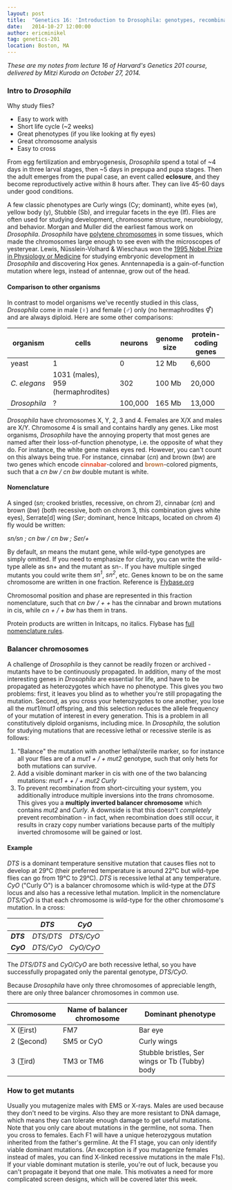 ```yaml
---
layout: post
title:  "Genetics 16: 'Introduction to Drosophila: genotypes, recombination and balancer chromosomes'"
date:   2014-10-27 12:00:00
author: ericminikel
tag: genetics-201
location: Boston, MA
---
```


*These are my notes from lecture 16 of Harvard's Genetics 201 course, delivered by Mitzi Kuroda on October 27, 2014.*

### Intro to *Drosophila*

Why study flies?

+ Easy to work with
+ Short life cycle (~2 weeks)
+ Great phenotypes (if you like looking at fly eyes)
+ Great chromosome analysis
+ Easy to cross

From egg fertilization and embryogenesis, *Drosophila* spend a total of ~4 days in three larval stages, then ~5 days in prepupa and pupa stages. Then the adult emerges from the pupal case, an event called **eclosure**, and they become reproductively active within 8 hours after. They can live 45-60 days under good conditions.

A few classic phenotypes are Curly wings (Cy; dominant), white eyes (w), yellow body (y), Stubble (Sb), and irregular facets in the eye (If). Flies are often used for studying development, chromosome structure, neurobiology, and behavior. Morgan and Muller did the earliest famous work on *Drosophila*. *Drosophila* have [polytene chromosomes](http://en.wikipedia.org/wiki/Polytene_chromosome) in some tissues, which made the chromosomes large enough to see even with the microscopes of yesteryear. Lewis, N&uuml;sslein-Volhard & Wieschaus won the [1995 Nobel Prize in Physiology or Medicine](http://www.nobelprize.org/nobel_prizes/medicine/laureates/1995/) for studying embryonic development in *Drosophila* and discovering Hox genes. Anntennapedia is a gain-of-function mutation where legs, instead of antennae, grow out of the head.

#### Comparison to other organisms

In contrast to model organisms we've recently studied in this class, *Drosophila* come in male (&#x2640;) and female (&#x2642;) only (no hermaphrodites &#x26A5;) and are always diploid. Here are some other comparisons:

| organism | cells | neurons | genome size | protein-coding genes |
| -------- | ----- | ------- | ----------- | -------------------- |
| yeast | 1 | 0 | 12 Mb | 6,600 |
| *C. elegans* | 1031 (males), 959 (hermaphrodites) | 302 | 100 Mb | 20,000 |
| *Drosophila* | ? | 100,000 | 165 Mb | 13,000 |

*Drosophila* have chromosomes X, Y, 2, 3 and 4. Females are X/X and males are X/Y. Chromosome 4 is small and contains hardly any genes. Like most organisms, *Drosophila* have the annoying property that most genes are named after their loss-of-function phenotype, i.e. the opposite of what they do. For instance, the white gene makes eyes red. However, you can't count on this always being true. For instance, cinnabar (*cn*) and brown (*bw*) are two genes which encode <span style='color: #E44D2E; font-weight: bold;'>cinnabar</span>-colored and <span style='color: #BC7642; font-weight: bold;'>brown</span>-colored pigments, such that a *cn bw / cn bw* double mutant is white.

#### Nomenclature

A singed (*sn*; crooked bristles, recessive, on chrom 2), cinnabar (*cn*) and brown (*bw*) (both recessive, both on chrom 3, this combination gives white eyes), Serrate\[d\] wing (*Ser*; dominant, hence Initcaps, located on chrom 4) fly would be written:

*sn/sn ; cn bw / cn bw ; Ser/+*

By default, *sn* means the mutant gene, while wild-type genotypes are simply omitted. If you need to emphasize for clarity, you can write the wild-type allele as sn+ and the mutant as sn-. If you have multiple singed mutants you could write them <i>sn<sup>1</sup></i>, <i>sn<sup>2</sup></i>, etc. Genes known to be on the same chromosome are written in one fraction. Reference is [Flybase.org](http://flybase.org)

Chromosomal position and phase are represented in this fraction nomenclature, such that *cn bw / + +* has the cinnabar and brown mutations in cis, while *cn + / + bw* has them in trans.

Protein products are written in Initcaps, no italics. Flybase has [full nomenclature rules](http://flybase.org/static_pages/docs/nomenclature/nomenclature3.html).

### Balancer chromosomes

A challenge of *Drosophila* is they cannot be readily frozen or archived - mutants have to be continuously propagated. In addition, many of the most interesting genes in *Drosophila* are essential for life, and have to be propagated as heterozygotes which have no phenotype. This gives you two problems: first, it leaves you blind as to whether you're still propagating the mutation. Second, as you cross your heterozygotes to one another, you lose all the *mut1/mut1* offspring, and this selection reduces the allele frequency of your mutation of interest in every generation. This is a problem in all constitutively diploid organisms, including mice. In *Drosophila*, the solution for studying mutations that are recessive lethal or recessive sterile is as follows:

1. "Balance" the mutation with another lethal/sterile marker, so for instance all your flies are of a *mut1 + / + mut2* genotype, such that only hets for both mutations can survive.
2. Add a visible dominant marker in cis with one of the two balancing mutations: *mut1 + + / + mut2 Curly*
3. To prevent recombination from short-circuiting your system, you additionally introduce multiple inversions into the *trans* chromosome. This gives you a **multiply inverted balancer chromosome** which contains *mut2* and *Curly*. A downside is that this doesn't *completely* prevent recombination - in fact, when recombination does still occur, it results in crazy copy number variations because parts of the multiply inverted chromosome will be gained or lost.

#### Example

*DTS* is a dominant temperature sensitive mutation that causes flies not to develop at 29&deg;C (their preferred temperature is around 22&deg;C but wild-type flies can go from 19&deg;C to 29&deg;C). *DTS* is recessive lethal at any temperature. *CyO* ("Curly O") is a balancer chromosome which is wild-type at the *DTS* locus and also has a recessive lethal mutation. Implicit in the nomenclature *DTS/CyO* is that each chromosome is wild-type for the other chromosome's mutation. In a cross:

|       | *DTS* | *CyO* |
| ----- | --------- | --------- |
| <b><i>DTS</b></i> | *DTS/DTS* | *DTS/CyO* |
| <b><i>CyO</b></i> | *DTS/CyO* | *CyO/CyO* |

The *DTS/DTS* and *CyO/CyO* are both recessive lethal, so you have successfully propagated only the parental genotype, *DTS/CyO*.

Because *Drosophila* have only three chromosomes of appreciable length, there are only three balancer chromosomes in common use.

| Chromosome | Name of balancer chromosome | Dominant phenotype |
| ---- | ---- | ---- |
| X (<u>F</u>irst) | FM7 | Bar eye |
| 2 (<u>S</u>econd) | SM5 or CyO | Curly wings |
| 3 (<u>T</u>ird) | TM3 or TM6 | Stubble bristles, Ser wings or Tb (Tubby) body |

### How to get mutants

Usually you mutagenize males with EMS or X-rays. Males are used because they don't need to be virgins. Also they are more resistant to DNA damage, which means they can tolerate enough damage to get useful mutations. Note that you only care about mutations in the germline, not soma. Then you cross to females. Each F1 will have a unique heterozygous mutation inherited from the father's germline. At the F1 stage, you can only identify viable dominant mutations. (An exception is if you mutagenize females instead of males, you can find X-linked recessive mutations in the male F1s). If your viable dominant mutation is sterile, you're out of luck, because you can't propagate it beyond that one male. This motivates a need for more complicated screen designs, which will be covered later this week.
